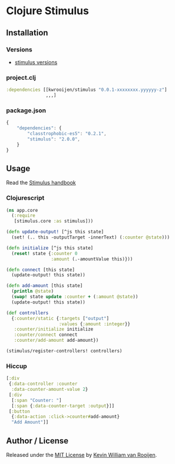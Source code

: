 # Clojure Stimulus

## Installation

### Versions

* [stimulus versions](http://repo.clojars.org/kwrooijen/stimulus/0.0.1-SNAPSHOT/)

### project.clj

```clojure
:dependencies [[kwrooijen/stimulus "0.0.1-xxxxxxxx.yyyyyy-z"]
               ,,,]
```

### package.json

```javascript
{
    "dependencies": {
        "classtrophobic-es5": "0.2.1",
        "stimulus": "2.0.0",
    }
}
```

## Usage

Read the [Stimulus handbook](https://stimulus.hotwire.dev/handbook/introduction)


### Clojurescript

```clojure
(ns app.core
  (:require
   [stimulus.core :as stimulus]))

(defn update-output! [^js this state]
  (set! (.. this -outputTarget -innerText) (:counter @state)))

(defn initialize [^js this state]
  (reset! state {:counter 0
                 :amount (.-amountValue this)}))

(defn connect [this state]
  (update-output! this state))

(defn add-amount [this state]
  (println @state)
  (swap! state update :counter + (:amount @state))
  (update-output! this state))

(def controllers
  {:counter/static {:targets ["output"]
                    :values {:amount :integer}}
   :counter/initialize initialize
   :counter/connect connect
   :counter/add-amount add-amount})

(stimulus/register-controllers! controllers)
```

### Hiccup

```clojure
[:div
 {:data-controller :counter
  :data-counter-amount-value 2}
 [:div
  [:span "Counter: "]
  [:span {:data-counter-target :output}]]
 [:button
  {:data-action :click->counter#add-amount}
  "Add Amount"]]
```

## Author / License

Released under the [MIT License] by [Kevin William van Rooijen].

[Kevin William van Rooijen]: https://twitter.com/kwrooijen

[MIT License]: https://github.com/kwrooijen/stimulus/blob/master/LICENSE
